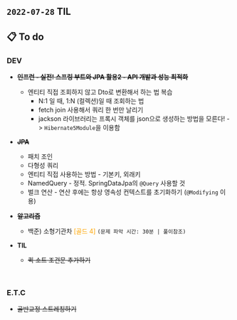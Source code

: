 ## `2022-07-28` TIL

## 📋 To do

### DEV

+ ~~**인프런 - 실전! 스프링 부트와 JPA 활용2 - API 개발과 성능 최적화**~~
  + 엔티티 직접 조회하지 않고 Dto로 변환해서 하는 법 복습
    + N:1 일 때, 1:N (컬렉션)일 때 조회하는 법
    + fetch join 사용해서 쿼리 한 번만 날리기
    + jackson 라이브러리는 프록시 객체를 json으로 생성하는 방법을 모른다! -> `Hibernate5Module`을 이용함

+ ~~**JPA**~~
  + 패치 조인
  + 다형성 쿼리
  + 엔티티 직접 사용하는 방법 - 기본키, 외래키
  + NamedQuery - 정적. SpringDataJpa의 `@Query` 사용할 것
  + 벌크 연산 - 연산 후에는 항상 영속성 컨텍스트를 초기화하기 (`@Modifying` 이용)

+ ~~**알고리즘**~~
  + 백준) 소형기관차 <font color="orange">[골드 4]</font> `(문제 파악 시간: 30분 | 풀이참조)`

+ **TIL**
  + ~~퀵 소트 조건문 추가하기~~
<br>

### E.T.C
+ ~~골반교정 스트레칭하기~~